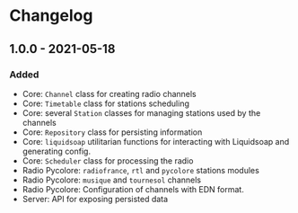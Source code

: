 # Changelog

## 1.0.0 - 2021-05-18

### Added

- Core: `Channel` class for creating radio channels
- Core: `Timetable` class for stations scheduling
- Core: several `Station` classes for managing stations used by the channels
- Core: `Repository` class for persisting information
- Core: `liquidsoap` utilitarian functions for interacting with Liquidsoap
  and generating config.
- Core: `Scheduler` class for processing the radio
- Radio Pycolore: `radiofrance`, `rtl` and `pycolore` stations modules
- Radio Pycolore: `musique` and `tournesol` channels
- Radio Pycolore: Configuration of channels with EDN format.
- Server: API for exposing persisted data
